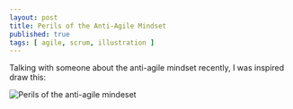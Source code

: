 ```yaml
---
layout: post
title: Perils of the Anti-Agile Mindset
published: true
tags: [ agile, scrum, illustration ]
---
```


Talking with someone about the anti-agile mindset recently, I was inspired 
draw this:

![Perils of the anti-agile mindeset](/img/posts/perils-of-the-anti-agile-mindset/perils.jpg)

